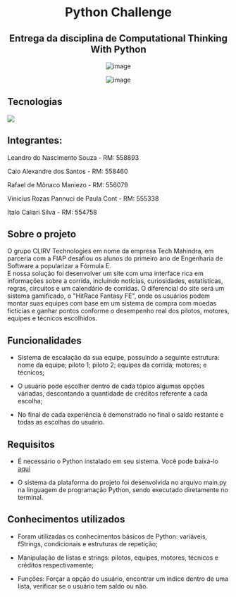 <h1 align="center">Python Challenge</h1>
<h2 align="center">Entrega da disciplina de Computational Thinking With Python</h2>
<div align="center" width="100px">

![image](https://github.com/Leandrns/python-challenge/assets/162051430/704013e4-e8d1-4782-ac57-2ac59443731b)


![image](https://github.com/Leandrns/python-challenge/assets/162051430/d646bbf7-64d9-4386-b640-1a82c17746a5)


</div>

## Tecnologias
<a href="https://skillicons.dev">
    <img src="https://skillicons.dev/icons?i=py,pycharm" />
</a>

## Integrantes:
<p>Leandro do Nascimento Souza - RM: 558893</p>
<p>Caio Alexandre dos Santos - RM: 558460</p>
<p>Rafael de Mônaco Maniezo - RM: 556079</p>
<p>Vinicius Rozas Pannuci de Paula Cont - RM: 555338</p>
<p>Italo Caliari Silva - RM: 554758</p>

## Sobre o projeto
O grupo CLIRV Technologies em nome da empresa Tech Mahindra, em parceria com a FIAP desafiou os alunos do primeiro ano de Engenharia de Software a popularizar a Fórmula E.<br> 
E nossa solução foi desenvolver um site com uma interface rica em informações sobre a corrida, incluindo notícias, curiosidades, estatísticas, regras, circuitos e um calendário de corridas. O diferencial do site será um sistema gamificado, o "HitRace Fantasy FE", onde os usuários podem montar suas equipes com base em um sistema de compra com moedas fictícias e ganhar pontos conforme o desempenho real dos pilotos, motores, equipes e técnicos escolhidos.

## Funcionalidades
- Sistema de escalação da sua equipe, possuindo a seguinte estrutura: nome da equipe; piloto 1; piloto 2; equipes da corrida; motores; e técnicos; 

- O usuário pode escolher dentro de cada tópico algumas opções váriadas, descontando a quantidade de créditos referente a cada escolha;

- No final de cada experiência é demonstrado no final o saldo restante e todas as escolhas do usuário.
 

## Requisitos
- É necessário o Python instalado em seu sistema. Você pode baixá-lo [aqui](https://www.python.org/downloads/)

- O sistema da plataforma do projeto foi desenvolvida no arquivo main.py na linguagem de programação Python, sendo executado diretamente no terminal.

## Conhecimentos utilizados

- Foram utilizadas os conhecimentos básicos de Python: variáveis, fStrings, condicionais e estruturas de repetição;

- Manipulação de listas e strings: pilotos, equipes, motores, técnicos e créditos respectivamente;

- Funções: Forçar a opção do usuário, encontrar um indice dentro de uma lista, verificar se o usuário tem saldo ou não.  
